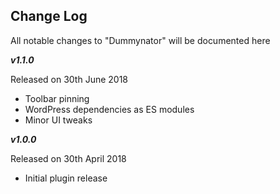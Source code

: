 **Change Log**
--------------

All notable changes to "Dummynator" will be documented here

***v1.1.0***

Released on 30th June 2018

 - Toolbar pinning
 - WordPress dependencies as ES modules
 - Minor UI tweaks

***v1.0.0***

Released on 30th April 2018

 - Initial plugin release
